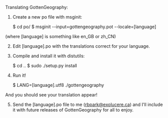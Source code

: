 Translating GottenGeography:

1. Create a new po file with msginit:

    $ cd po/
    $ msginit --input=gottengeography.pot --locale=[language]

(where [language] is something like en_GB or zh_CN)

2. Edit [language].po with the translations correct for your language.

3. Compile and install it with distutils:

    $ cd ..
    $ sudo ./setup.py install

4. Run it!

    $ LANG=[language].utf8 ./gottengeography

And you should see your translation appear!

5. Send the [language].po file to me (rbpark@exolucere.ca) and I'll include it
with future releases of GottenGeography for all to enjoy.
